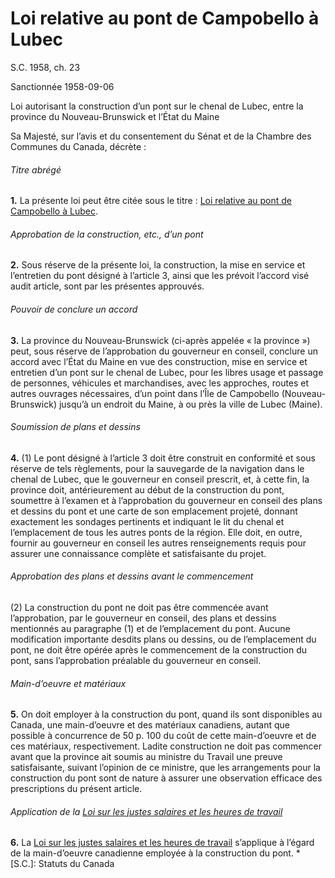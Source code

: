 # Loi relative au pont de Campobello à Lubec

S.C. 1958, ch. 23

Sanctionnée 1958-09-06

Loi autorisant la construction d’un pont sur le chenal de Lubec, entre la province du Nouveau-Brunswick et l’État du Maine

Sa Majesté, sur l’avis et du consentement du Sénat et de la Chambre des Communes du Canada, décrète :

###### Titre abrégé

**1.** La présente loi peut être citée sous le titre : [Loi relative au pont de Campobello à Lubec](/canada/fra/lois/C/C-0.3.md).

###### Approbation de la construction, etc., d’un pont

**2.** Sous réserve de la présente loi, la construction, la mise en service et l’entretien du pont désigné à l’article 3, ainsi que les prévoit l’accord visé audit article, sont par les présentes approuvés.

###### Pouvoir de conclure un accord

**3.** La province du Nouveau-Brunswick (ci-après appelée « la province ») peut, sous réserve de l’approbation du gouverneur en conseil, conclure un accord avec l’État du Maine en vue des construction, mise en service et entretien d’un pont sur le chenal de Lubec, pour les libres usage et passage de personnes, véhicules et marchandises, avec les approches, routes et autres ouvrages nécessaires, d’un point dans l’Île de Campobello (Nouveau-Brunswick) jusqu’à un endroit du Maine, à ou près la ville de Lubec (Maine).

###### Soumission de plans et dessins

**4.** (1) Le pont désigné à l’article 3 doit être construit en conformité et sous réserve de tels règlements, pour la sauvegarde de la navigation dans le chenal de Lubec, que le gouverneur en conseil prescrit, et, à cette fin, la province doit, antérieurement au début de la construction du pont, soumettre à l’examen et à l’approbation du gouverneur en conseil des plans et dessins du pont et une carte de son emplacement projeté, donnant exactement les sondages pertinents et indiquant le lit du chenal et l’emplacement de tous les autres ponts de la région. Elle doit, en outre, fournir au gouverneur en conseil les autres renseignements requis pour assurer une connaissance complète et satisfaisante du projet.

###### Approbation des plans et dessins avant le commencement

(2) La construction du pont ne doit pas être commencée avant l’approbation, par le gouverneur en conseil, des plans et dessins mentionnés au paragraphe (1) et de l’emplacement du pont. Aucune modification importante desdits plans ou dessins, ou de l’emplacement du pont, ne doit être opérée après le commencement de la construction du pont, sans l’approbation préalable du gouverneur en conseil.

###### Main-d’oeuvre et matériaux

**5.** On doit employer à la construction du pont, quand ils sont disponibles au Canada, une main-d’oeuvre et des matériaux canadiens, autant que possible à concurrence de 50 p. 100 du coût de cette main-d’oeuvre et de ces matériaux, respectivement. Ladite construction ne doit pas commencer avant que la province ait soumis au ministre du Travail une preuve satisfaisante, suivant l’opinion de ce ministre, que les arrangements pour la construction du pont sont de nature à assurer une observation efficace des prescriptions du présent article.

###### Application de la [Loi sur les justes salaires et les heures de travail](/canada/fra/lois/L/L-4.md)

**6.** La [Loi sur les justes salaires et les heures de travail](/canada/fra/lois/L/L-4.md) s’applique à l’égard de la main-d’oeuvre canadienne employée à la construction du pont.
  *[S.C.]: Statuts du Canada
